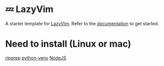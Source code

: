 # 💤 LazyVim

A starter template for [LazyVim](https://github.com/LazyVim/LazyVim).
Refer to the [documentation](https://lazyvim.github.io/installation) to get started.

# Need to install (Linux or mac)

[ripgrep](https://github.com/BurntSushi/ripgrep)
[python-venv](https://docs.python.org/3/library/venv.html)
[NodeJS](https://nodejs.org/en/download/package-manager)
